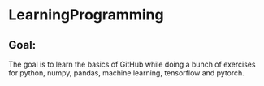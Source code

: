 # LearningProgramming

## Goal:

The goal is to learn the basics of GitHub while doing a bunch of exercises for python, numpy, pandas, machine learning, tensorflow and pytorch.

